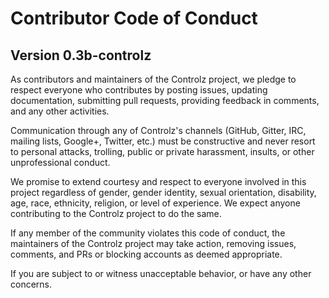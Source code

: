 # Contributor Code of Conduct
## Version 0.3b-controlz

As contributors and maintainers of the Controlz project, we pledge to respect everyone who contributes by posting issues, updating documentation, submitting pull requests, providing feedback in comments, and any other activities.

Communication through any of Controlz's channels (GitHub, Gitter, IRC, mailing lists, Google+, Twitter, etc.) must be constructive and never resort to personal attacks, trolling, public or private harassment, insults, or other unprofessional conduct.

We promise to extend courtesy and respect to everyone involved in this project regardless of gender, gender identity, sexual orientation, disability, age, race, ethnicity, religion, or level of experience. We expect anyone contributing to the Controlz project to do the same.

If any member of the community violates this code of conduct, the maintainers of the Controlz project may take action, removing issues, comments, and PRs or blocking accounts as deemed appropriate.

If you are subject to or witness unacceptable behavior, or have any other concerns.
